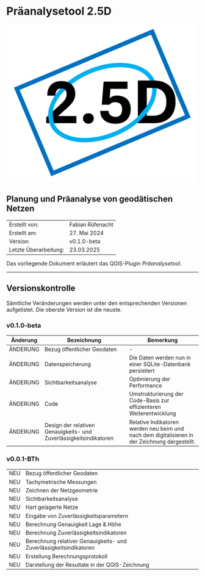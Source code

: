 # Präanalysetool 2.5D

<img src="./imgs/icon.png" width="500" />

## Planung und Präanalyse von geodätischen Netzen

|   |   |
|---|---|
|Erstellt von:|Fabian Rüfenacht|
|Erstellt am:|27. Mai 2024|
|Version:|v0.1.0-beta|
|Letzte Überarbeitung:|23.03.2025|

Das vorliegende Dokument erläutert das QGIS-Plugin _Präanalysetool_.

---

## Versionskontrolle

Sämtliche Veränderungen werden unter den entsprechenden Versionen aufgelistet. Die oberste Version ist die neuste.

### v0.1.0-beta

|Änderung|Bezeichnung|Bemerkung|
|---|---|---|
|ÄNDERUNG|Bezug öffentlicher Geodaten|-|
|ÄNDERUNG|Datenspeicherung|Die Daten werden nun in einer SQLite-Datenbank persistiert|
|ÄNDERUNG|Sichtbarkeitsanalyse|Optimierung der Performance|
|ÄNDERUNG|Code|Umstrukturierung der Code-Basis zur effizienteren Weiterentwicklung|
|ÄNDERUNG|Design der relativen Genauigkeits- und Zuverlässigkeitsindikatoren|Relative Indikatoren werden neu beim und nach dem digitalisieren in der Zeichnung dargestellt.|

### v0.0.1-BTh

|   |   |
|---|---|
|NEU|Bezug öffentlicher Geodaten|
|NEU|Tachymetrische Messungen|
|NEU|Zeichnen der Netzgeometrie|
|NEU|Sichtbarkeitsanalyse|
|NEU|Hart gelagerte Netze|
|NEU|Eingabe von Zuverlässigkeitsparametern|
|NEU|Berechnung Genauigkeit Lage & Höhe|
|NEU|Berechnung Zuverlässigkeitsindikatoren|
|NEU|Berechnung relativer Genauigkeits- und Zuverlässigkeitsindikatoren|
|NEU|Erstellung Berechnungsprotokoll|
|NEU|Darstellung der Resultate in der QGIS-Zeichnung|